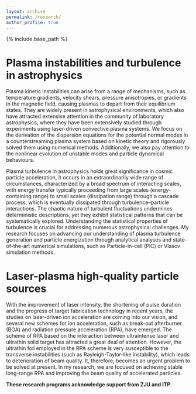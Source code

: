 ```yaml
---
layout: archive
permalink: /research/
author_profile: true
---
```


{% include base_path %}

Plasma instabilities and turbulence in astrophysics
===========
Plasma kinetic instabilities can arise from a range of mechanisms, such as temperature gradients, velocity shears, pressure anisotropies, or gradients in the magnetic field, causing plasmas to depart from their equilibrium states. They are widely present in astrophysical environments, which also have attracted extensive attention in the community of labo­ratory astrophysics, where they have been extensively studied through experiments using laser-­driven convective plasma systems. We focus on the derivation of the dispersion equations for the potential normal modes in a counter­streaming plasma system based on kinetic theory and rigorously solved them using numerical methods. Additionally, we also pay attention to the nonlinear evolution of unstable modes and particle dynamical behaviours.

Plasma turbulence in astrophysics holds great significance in cosmic particle acceleration, it occurs in an extraordinarily wide range of circumstances, characterized by a broad spectrum of interacting scales, with energy transfer typically proceeding from large scales (energy-containing range) to small scales (dissipation range) through a cascade process, which is
eventually dissipated through turbulence–particle interactions. The chaotic nature of turbulent fluctuations undermines deterministic descriptions, yet they exhibit statistical patterns that can be systematically explored. Understanding the statistical properties of turbulence is crucial for addressing numerous astrophysical challenges. My research focuses on advancing our understanding of plasma turbulence generation and particle energization through analytical analyses and state-of-the-art  numerical simulations, such as Particle-in-cell (PIC) or Vlasov simulation methods.

Laser-plasma high-quality particle sources
==========
With the improvement of laser intensity, the shortening of pulse duration and the progress of target fabrication technology in recent years, the studies on laser-driven ion acceleration are coming into our vision, and several new schemes for ion acceleration, such as break-out afterburner (BOA) and radiation pressure acceleration (RPA), have emerged. The scheme of RPA based on the interaction between ultraintense laser and ultrathin solid target has attracted a great deal of attention. However, the ultrathin foil employed in the RPA scheme is very susceptible to the transverse instabilities (such as Rayleigh-Taylor-like instability), which leads to deterioration of beam quality. It, therefore, becomes an urgent problem to be solved at present. In my research, we are focused on achieving stable long-range RPA and improving the beam quality of accelerated particles.

**These research programs acknowledge support from ZJU and ITP**.
